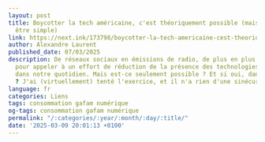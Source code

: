 ```yaml
---
layout: post
title: Boycotter la tech américaine, c'est théoriquement possible (mais ça ne va pas
  être simple)
link: https://next.ink/173798/boycotter-la-tech-americaine-cest-theoriquement-possible-mais-ca-ne-va-pas-etre-simple/
author: Alexandre Laurent
published_date: 07/03/2025
description: De réseaux sociaux en émissions de radio, de plus en plus de voix s'élèvent
  pour appeler à un effort de réduction de la présence des technologies américaines
  dans notre quotidien. Mais est-ce seulement possible ? Et si oui, dans quelle mesure
  ? J'ai (virtuellement) tenté l'exercice, et il n'a rien d'une sinécure.
language: fr
categories: Liens
tags: consommation gafam numérique
og-tags: consommation gafam numérique
permalink: "/:categories/:year/:month/:day/:title/"
date: '2025-03-09 20:01:13 +0100'
---
```

